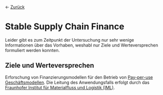 &larr; [Zurück](..)
# Stable Supply Chain Finance
Leider gibt es zum Zeitpunkt der Untersuchung nur sehr wenige Informationen über das Vorhaben, weshabl nur Ziele und Werteversprechen formuliert werden konnten.

## Ziele und Werteversprechen
Erforschung von Finanzierungsmodellen für den Betrieb von [Pay-per-use Geschäftsmodellen](https://www.marktundmittelstand.de/recht-steuern/das-steckt-hinter-pay-per-use-modellen-1296851/). Die Leitung des Anwendungsfalls erfolgt durch das [Fraunhofer Institut für Materialfluss und Logistik (IML)](https://www.iml.fraunhofer.de/).